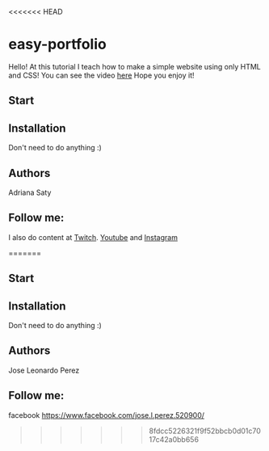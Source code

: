 <<<<<<< HEAD
# easy-portfolio
Hello! At this tutorial I teach how to make a simple website using only HTML and CSS! 
You can see the video [here](https://www.youtube.com/watch?v=n_Etdr7Dbjs)
Hope you enjoy it!

## Start

## Installation
Don't need to do anything :)

## Authors
Adriana Saty 


## Follow me:
I also do content at [Twitch](https://www.twitch.tv/adrianasaty).
[Youtube](https://www.youtube.com/channel/UCPhVBS-1Uy-wIzj4hmjkcmA)
and [Instagram](https://www.instagram.com/adriana.saty/)


=======


## Start

## Installation
Don't need to do anything :)

## Authors
Jose Leonardo Perez


## Follow me:
facebook https://www.facebook.com/jose.l.perez.520900/


>>>>>>> 8fdcc5226321f9f52bbcb0d01c7017c42a0bb656
